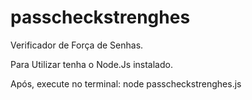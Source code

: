 # passcheckstrenghes
Verificador de Força de Senhas.

Para Utilizar tenha o Node.Js instalado.

Após, execute no terminal:
node passcheckstrenghes.js
